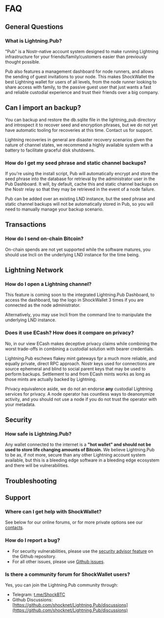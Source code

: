 # FAQ

## General Questions

### What is Lightning.Pub?

"Pub" is a Nostr-native account system designed to make running Lightning infrastructure for your friends/family/customers easier than previously thought possible.

Pub also features a management dashboard for node runners, and allows the sending of guest invitations to your node. This makes ShockWallet the best Lightning wallet for users of all levels, from the node runner looking to share access with family, to the passive guest user that just wants a fast and reliable custodial experience and trust their friends over a big company.

## Can I import an backup?

You can backup and restore the db.sqlite file in the lightning_pub directory and introspect it to recover seed and encryption phrases, but we do not yet have automatic tooling for recoveries at this time. Contact us for support.

Lightning recoveries in general are disaster recovery scenarios given the nature of channel states, we recommend a highly available system with a battery to facilitate graceful disk shutdowns. 

### How do I get my seed phrase and static channel backups?

If you're using the install script, Pub will automatically encrypt and store the seed phrase into the database for retrieval by the administrator user in the Pub Dashboard. It will, by default, cache this and static channel backups on the Nostr relay so that they may be retrieved in the event of a node failure.

Pub can be added over an existing LND instance, but the seed phrase and static channel backups will not be automatically stored in Pub, so you will need to manually manage your backup scenario.

## Transactions

### How do I send on-chain Bitcoin?

On-chain spends are not yet supported while the software matures, you should use lncli on the underlying LND instance for the time being.

## Lightning Network

### How do I open a Lightning channel?

This feature is coming soon to the integrated Lightning.Pub Dashboard, to access the dashboard, tap the logo in ShockWallet 3 times if you are connected as the node administrator.

Alternatively, you may use lncli from the command line to manipulate the underlying LND instance.

### Does it use ECash? How does it compare on privacy?

No, in our view ECash makes deceptive privacy claims while combining the worst trade-offs in combining a custodial solution with bearer credentials. 

Lightning.Pub eschews flakey mint gateways fpr a much more reliable, and equally private, direct RPC approach. Nostr keys used for connections are source ephemeral and blind to social parent keys that may be used to perform backups. Settlement to and from ECash mints works as long as those mints are actually backed by Lightning.

Privacy equivalence aside, we do not an endorse **any** custodial Lightning services for privacy. A node operator has countless ways to deanonymize activity, and you should not use a node if you do not trust the operator with your metadata. 

## Security

### How safe is Lightning.Pub?

Any wallet connected to the internet is a **"hot wallet" and should not be used to store life changing amounts of Bitcoin.** We believe Lightning.Pub to be as, if not more, secure than any other Lightning account system available, but this is a bleeding edge software in a bleeding edge ecosystem and there will be vulnerabilities.

## Troubleshooting


## Support

### Where can I get help with ShockWallet?

See below for our online forums, or for more private options see our [contacts](https://docs.shock.network/contact). 

### How do I report a bug?

- For security vulnerabilities, please use the [security advisor feature](https://github.com/shocknet/Lightning.Pub/security/advisories) on the Github repository.
- For all other issues, please use [Github issues](https://github.com/shocknet/Lightning.Pub/issues).

### Is there a community forum for ShockWallet users?

Yes, you can join the Lightning.Pub community through:
- Telegram: [t.me/ShockBTC](https://t.me/ShockBTC)
- Github Discussions: [https://github.com/shocknet/Lightning.Pub/discussions](https://github.com/shocknet/Lightning.Pub/discussions)